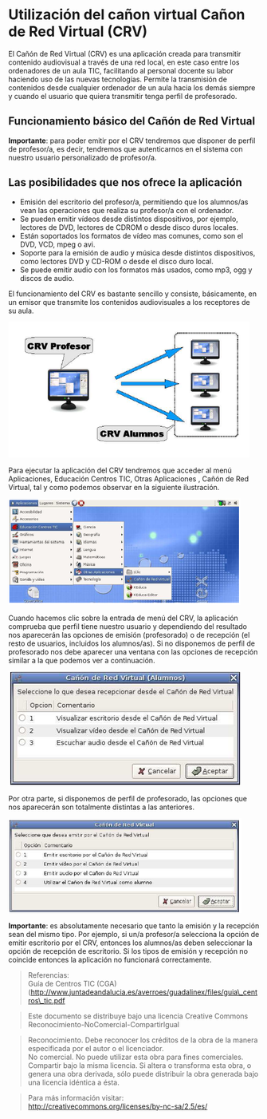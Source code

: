 # Utilización del cañon virtual Cañon de Red Virtual (CRV)  

El Cañón de Red Virtual (CRV) es una aplicación creada para transmitir contenido audiovisual a través de una red local, en este caso entre los ordenadores de un aula TIC, facilitando al personal docente su labor haciendo uso de las nuevas tecnologías. Permite la transmisión de contenidos desde cualquier ordenador de un aula hacia los demás siempre y cuando el usuario que quiera transmitir tenga perfil de profesorado.  
  
## Funcionamiento básico del Cañón de Red Virtual  
  
**Importante**: para poder emitir por el CRV tendremos que disponer de perfil de profesor/a, es decir, tendremos que autenticarnos en el sistema con nuestro usuario personalizado de profesor/a.  
  
## Las posibilidades que nos ofrece la aplicación
  
* Emisión del escritorio del profesor/a, permitiendo que los alumnos/as vean las operaciones que realiza su profesor/a con el ordenador.
* Se pueden emitir vídeos desde distintos dispositivos, por ejemplo, lectores de DVD, lectores de CDROM o desde disco duros locales.
* Están soportados los formatos de vídeo mas comunes, como son el DVD, VCD, mpeg o avi.
* Soporte para la emisión de audio y música desde distintos dispositivos, como lectores DVD y CD-ROM o desde el disco duro local.
* Se puede emitir audio con los formatos más usados, como mp3, ogg y discos de audio.

El funcionamiento del CRV es bastante sencillo y consiste, básicamente, en un emisor que transmite los contenidos audiovisuales a los receptores de su aula.  
  

![crv](../img/crv.png "crv")  
  
Para ejecutar la aplicación del CRV tendremos que acceder al menú Aplicaciones, Educación Centros TIC, Otras Aplicaciones , Cañón de Red Virtual, tal y como podemos observar en la siguiente ilustración.  
 
![crv2](../img/crv2.png "crv2")  
  
Cuando hacemos clic sobre la entrada de menú del CRV, la aplicación comprueba que perfil tiene nuestro usuario y dependiendo del resultado nos aparecerán las opciones de emisión (profesorado) o de recepción (el resto de usuarios, incluidos los alumnos/as). Si no disponemos de perfil de profesorado nos debe aparecer una ventana con las opciones de recepción similar a la que podemos ver a continuación.  

![crv3](../img/crv3.png "crv3")  

Por otra parte, si disponemos de perfil de profesorado, las opciones que nos aparecerán son totalmente distintas a las anteriores.  

![crv4](../img/crv4.png "crv4")  
  
**Importante**: es absolutamente necesario que tanto la emisión y la recepción sean del mismo tipo. Por ejemplo, si un/a profesor/a selecciona la opción de emitir escritorio por el CRV, entonces los alumnos/as deben seleccionar la opción de recepción de escritorio. Si los tipos de emisión y recepción no coincide entonces la aplicación no funcionará correctamente.  
  
> Referencias:  
> Guía de Centros TIC (CGA) (http://www.juntadeandalucia.es/averroes/guadalinex/files/guia\_centros\_tic.pdf  
  
> Este documento se distribuye bajo una licencia Creative Commons Reconocimiento-NoComercial-CompartirIgual  
  
> Reconocimiento. Debe reconocer los créditos de la obra de la manera especificada por el autor o el licenciador.  
> No comercial. No puede utilizar esta obra para fines comerciales.  
> Compartir bajo la misma licencia. Si altera o transforma esta obra, o genera una obra derivada, sólo puede distribuir la obra generada bajo una licencia idéntica a ésta.  
  
  
> Para más información visitar: http://creativecommons.org/licenses/by-nc-sa/2.5/es/